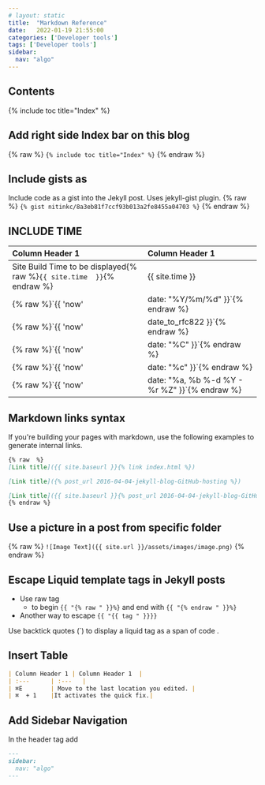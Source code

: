 ```yaml
---
# layout: static
title:  "Markdown Reference"
date:   2022-01-19 21:55:00
categories: ['Developer tools']
tags: ['Developer tools']
sidebar:
  nav: "algo"
---
```


## Contents

{% include toc title="Index" %}

## Add right side Index bar on this blog

{% raw  %}
`{% include toc title="Index" %}`
{% endraw %}


## Include gists as

Include code as a gist into the Jekyll post. Uses jekyll-gist plugin.
{% raw  %}
`{% gist nitinkc/8a3eb81f7ccf93b013a2fe8455a04703 %}`
{% endraw %}

## INCLUDE TIME

| Column Header 1 | Column Header 1  | 
| :---				| :---   |  
|Site Build Time to be displayed{% raw  %}`{{ site.time  }}`{% endraw %} |{{ site.time  }}|
|{% raw  %}`{{ 'now' | date: "%Y/%m/%d" }}`{% endraw %}|{{ 'now' | date: "%Y/%m/%d" }}|
|{% raw  %}`{{ 'now' | date_to_rfc822 }}`{% endraw %}|{{ 'now' | date_to_rfc822 }}|
|{% raw  %}`{{ 'now' | date: "%C" }}`{% endraw %}|{{ 'now' | date: "%C" }}|
|{% raw  %}`{{ 'now' | date: "%c" }}`{% endraw %}|{{ 'now' | date: "%c" }}|
|{% raw  %}`{{ 'now' | date: "%a, %b %-d %Y - %r %Z" }}`{% endraw %}|{{ 'now' | date: "%a, %b %-d %Y - %r %Z" }}|

## Markdown links syntax

If you're building your pages with markdown, use the following examples to generate internal links.


```markdown
{% raw  %}
[Link title]({{ site.baseurl }}{% link index.html %})

[Link title]({% post_url 2016-04-04-jekyll-blog-GitHub-hosting %})

[Link title]({{ site.baseurl }}{% post_url 2016-04-04-jekyll-blog-GitHub-hosting %})
{% endraw %}
```

## Use a picture in a post from specific folder
{% raw  %}
`![Image Text]({{ site.url }}/assets/images/image.png)`
{% endraw %}

## Escape Liquid template tags in Jekyll posts

* Use raw tag 
    * to begin `{{ "{% raw " }}%}` and end with `{{ "{% endraw " }}%} `
* Another way to escape `{{ "{{ tag " }}}}`

Use backtick quotes (\`) to display a liquid tag as a span of code .

## Insert Table

```markdown
| Column Header 1 | Column Header 1  | 
| :---		| :---   |      
| ⌘E    	| Move to the last location you edited.	|
| ⌘  + 1  	|It activates the quick fix.|
```

## Add Sidebar Navigation

In the header tag add

```markdown
---
sidebar:
  nav: "algo"
---
```